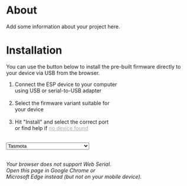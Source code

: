 # About

Add some information about your project here.

# Installation

You can use the button below to install the pre-built firmware directly to your device via USB from the browser.

<ol style='text-align:left'>
  <li>Connect the ESP device to your computer</br>using USB or serial-to-USB adapter</li></br>
  <li>Select the firmware variant suitable for</br>your device</li></br>
  <li>Hit "Install" and select the correct port</br>or find help if <a href="https://tasmota.github.io/docs/Getting-Started/" target='_blank' style='color:#aaa;'>no device found</a></li>
</ol>
</br>
<select>
  <optgroup label="Release">
    <option value="manifest/release.tasmota.manifest.json">Tasmota</option>
    <option value="manifest/release.tasmota-display.manifest.json">Tasmota Display</option>
    <option value="manifest/release.tasmota-ir.manifest.json">Tasmota Infra Red</option>
    <option value="manifest/release.tasmota-lite.manifest.json">Tasmota Lite</option>
    <option value="manifest/release.tasmota-sensors.manifest.json">Tasmota Sensors</option>
    <option value="manifest/release.tasmota-knx.manifest.json">Tasmota KNX</option>
    <option value="manifest/release.tasmota-zbbridge.manifest.json">Tasmota Zigbee Bridge (Sonoff)</option>
    <option value="manifest/release.tasmota-zigbee.manifest.json">Tasmota Zigbee</option>
    <option value="manifest/release.tasmota-AF.manifest.json">Tasmota (Afrikaans)</option>
    <option value="manifest/release.tasmota-BG.manifest.json">Tasmota (Bulgarian)</option>
    <option value="manifest/release.tasmota-CN.manifest.json">Tasmota (Chinese - China)</option>
    <option value="manifest/release.tasmota-TW.manifest.json">Tasmota (Chinese - Taiwan)</option>
    <option value="manifest/release.tasmota-CZ.manifest.json">Tasmota (Czech)</option>
    <option value="manifest/release.tasmota-NL.manifest.json">Tasmota (Dutch)</option>
    <option value="manifest/release.tasmota-FR.manifest.json">Tasmota (French)</option>
    <option value="manifest/release.tasmota-FY.manifest.json">Tasmota (Frysk)</option>
    <option value="manifest/release.tasmota-DE.manifest.json">Tasmota (German)</option>
    <option value="manifest/release.tasmota-GR.manifest.json">Tasmota (Greek)</option>
    <option value="manifest/release.tasmota-HE.manifest.json">Tasmota (Hebrew)</option>
    <option value="manifest/release.tasmota-HU.manifest.json">Tasmota (Hungarian)</option>
    <option value="manifest/release.tasmota-IT.manifest.json">Tasmota (Italian)</option>
    <option value="manifest/release.tasmota-KO.manifest.json">Tasmota (Korean)</option>
    <option value="manifest/release.tasmota-PL.manifest.json">Tasmota (Polish)</option>
    <option value="manifest/release.tasmota-PT.manifest.json">Tasmota (Portuguese)</option>
    <option value="manifest/release.tasmota-BR.manifest.json">Tasmota (Portuguese - Brazil)</option>
    <option value="manifest/release.tasmota-RO.manifest.json">Tasmota (Romanian)</option>
    <option value="manifest/release.tasmota-RU.manifest.json">Tasmota (Russian)</option>
    <option value="manifest/release.tasmota-SK.manifest.json">Tasmota (Slovak)</option>
    <option value="manifest/release.tasmota-ES.manifest.json">Tasmota (Spanish)</option>
    <option value="manifest/release.tasmota-SE.manifest.json">Tasmota (Swedish)</option>
    <option value="manifest/release.tasmota-TR.manifest.json">Tasmota (Turkish)</option>
    <option value="manifest/release.tasmota-UK.manifest.json">Tasmota (Ukrainian)</option>
    <option value="manifest/release.tasmota-VN.manifest.json">Tasmota (Vietnamese)</option>
    <option value="manifest/release.tasmota32solo1.manifest.json">Tasmota32 Solo1</option>
    <option value="manifest/release.tasmota32-lvgl.manifest.json">Tasmota32 LVGL</option>
    <option value="manifest/release.tasmota32-webcam.manifest.json">Tasmota32 WebCam</option>
    <option value="manifest/release.tasmota32-bluetooth.manifest.json">Tasmota32 Bluetooth</option>
  </optgroup>
  <optgroup label="Development">
    <option value="manifest/development.tasmota.manifest.json">Tasmota</option>
    <option value="manifest/development.tasmota4M.manifest.json">Tasmota 4MB flash</option>
    <option value="manifest/development.tasmota-display.manifest.json">Tasmota Display</option>
    <option value="manifest/development.tasmota-ir.manifest.json">Tasmota Infra Red</option>
    <option value="manifest/development.tasmota-lite.manifest.json">Tasmota Lite</option>
    <option value="manifest/development.tasmota-sensors.manifest.json">Tasmota Sensors</option>
    <option value="manifest/development.tasmota-knx.manifest.json">Tasmota KNX</option>
    <option value="manifest/development.tasmota-zbbridge.manifest.json">Tasmota Zigbee Bridge (Sonoff)</option>
    <option value="manifest/development.tasmota-zigbee.manifest.json">Tasmota Zigbee</option>
    <option value="manifest/development.tasmota-AF.manifest.json">Tasmota (Afrikaans)</option>
    <option value="manifest/development.tasmota-BG.manifest.json">Tasmota (Bulgarian)</option>
    <option value="manifest/development.tasmota-CN.manifest.json">Tasmota (Chinese - China)</option>
    <option value="manifest/development.tasmota-TW.manifest.json">Tasmota (Chinese - Taiwan)</option>
    <option value="manifest/development.tasmota-CZ.manifest.json">Tasmota (Czech)</option>
    <option value="manifest/development.tasmota-NL.manifest.json">Tasmota (Dutch)</option>
    <option value="manifest/development.tasmota-FR.manifest.json">Tasmota (French)</option>
    <option value="manifest/development.tasmota-FY.manifest.json">Tasmota (Frysk)</option>
    <option value="manifest/development.tasmota-DE.manifest.json">Tasmota (German)</option>
    <option value="manifest/development.tasmota-GR.manifest.json">Tasmota (Greek)</option>
    <option value="manifest/development.tasmota-HE.manifest.json">Tasmota (Hebrew)</option>
    <option value="manifest/development.tasmota-HU.manifest.json">Tasmota (Hungarian)</option>
    <option value="manifest/development.tasmota-IT.manifest.json">Tasmota (Italian)</option>
    <option value="manifest/development.tasmota-KO.manifest.json">Tasmota (Korean)</option>
    <option value="manifest/development.tasmota-PL.manifest.json">Tasmota (Polish)</option>
    <option value="manifest/development.tasmota-PT.manifest.json">Tasmota (Portuguese)</option>
    <option value="manifest/development.tasmota-BR.manifest.json">Tasmota (Portuguese - Brazil)</option>
    <option value="manifest/development.tasmota-RO.manifest.json">Tasmota (Romanian)</option>
    <option value="manifest/development.tasmota-RU.manifest.json">Tasmota (Russian)</option>
    <option value="manifest/development.tasmota-SK.manifest.json">Tasmota (Slovak)</option>
    <option value="manifest/development.tasmota-ES.manifest.json">Tasmota (Spanish)</option>
    <option value="manifest/development.tasmota-SE.manifest.json">Tasmota (Swedish)</option>
    <option value="manifest/development.tasmota-TR.manifest.json">Tasmota (Turkish)</option>
    <option value="manifest/development.tasmota-UK.manifest.json">Tasmota (Ukrainian)</option>
    <option value="manifest/development.tasmota-VN.manifest.json">Tasmota (Vietnamese)</option>
    <option value="manifest/development.tasmota32solo1.manifest.json">Tasmota32 Solo1</option>
    <option value="manifest/development.tasmota32-lvgl.manifest.json">Tasmota32 LVGL</option>
    <option value="manifest/development.tasmota32-webcam.manifest.json">Tasmota32 WebCam</option>
    <option value="manifest/development.tasmota32-bluetooth.manifest.json">Tasmota32 Bluetooth</option>
  </optgroup>
</select>
</br></br>
<p>
  <esp-web-install-button id="inst">
    <i slot="unsupported">
      Your browser does not support Web Serial.</br>Open this page in Google Chrome or</br>Microsoft Edge instead
      <span class="not-supported-i hidden">(but not on your mobile device)</span>.
    </i>
  </esp-web-install-button>
</p>

<esp-web-install-button manifest="./manifest.json"></esp-web-install-button>

<script type="module" src="https://unpkg.com/esp-web-tools@9/dist/web/install-button.js?module"></script>
